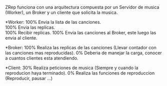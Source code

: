 ZRep funciona con una arquitectura compuesta por un Servidor de musica (Worker), un Broker y un cliente que solicita la musica. 

*Worker:
100%  Envia la lista de las canciones.   
100%  Envia las replicas.  
100%  Recibir replicas.
100%  Envia las canciones al Broker, este luego las envia al cliente. 
 

*Broker:
100% Realiza las replicas de las canciones (Llevar contador con las canciones mas reproducidas). 
0%  Deberia de manejar la carga, conocer a cuantos clientes esta atendiendo. 

*Client:
30% Realiza peticiones de musica (Siempre y cuando la reproducion haya terminado).
0%  Realiza las funciones de reproduccion (Reproducir, pausar ...)
  
